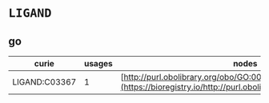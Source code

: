 # `LIGAND`

## go

| curie         |   usages | nodes                                                                                                         |
|---------------|----------|---------------------------------------------------------------------------------------------------------------|
| LIGAND:C03367 |        1 | [http://purl.obolibrary.org/obo/GO:0051679](https://bioregistry.io/http://purl.obolibrary.org/obo/GO:0051679) |
